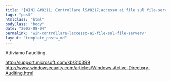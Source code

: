 ```yaml
---
title: "[WIN] &#8211; Controllare l&#8217;accesso ai file sul file-server"
tags: "post"
htmlClass: "html"
bodyClass: "body"
date: "2007-08-04"
permalink: "win-controllare-laccesso-ai-file-sul-file-server/"
layout: "template_posts_md"
---
```

<p>Attiviamo l&#39;auditing.</p>
<p><a href="http://support.microsoft.com/kb/310399">http://support.microsoft.com/kb/310399</a><br /><a href="http://www.windowsecurity.com/articles/Windows-Active-Directory-Auditing.html">http://www.windowsecurity.com/articles/Windows-Active-Directory-Auditing.html</a></p>
